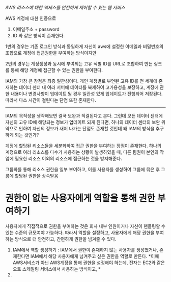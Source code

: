 *AWS 리소스에 대한 액세스를 안전하게 제어할 수 있는 웹 서비스*

AWS 계정에 대한 인증으로 
1. 이메일주소 + password
2. ID
와 같은 방식이 존재한다.

1번의 경우는 기존 로그인 방식과 동일하게 자신이 aws에 설정한 이메일과 비밀번호의 조합으로 계정에 접근권한을 부여하는 방식이지만

2번의 경우는 계정생성과 동시에 부여되는 고유 식별 ID를 URL로 조합하여 만든 링크를 통해 해당 계정에 접근할 수 있는 권한을 부여한다.

IAM의 가장 큰 장점은 최종 일관성이다. 개인 계정별로 부연된 고유 ID를 전 세계에 존재하는 데이터 센터 내 여러 서버에 데이터를 복제하여 고가용성을 보장하고, 계정에 관한 내용이나 변경사항이 업데이트 될 경우 일관성 있게 업데이트가 진행되어 저장된다. 따라서 다소 시간이 걸린다는 단점 또한 존재한다.

---

IAM의 목적성을 생각해보면 결국 보완과 직결된다고 본다. 그런데 모든 데이터 센터에 자신의 고유 ID에 해당되는 정보가 업데이트 되게 된다면, 하나의 데이터 센터의 보완 위약으로 인하여 자신의 정보가 새어 나가는 단점도 존재할 것인데 왜 IAM의 방식을 추구하게 되는 것인가? 

계정에 할당된 리소스들을 세분화하여 접근 권한을 부여하는 장점이 존재한다. 하나의 계정으로 여러 리소스를 다수가 사용하는 상황이 발생하였을 때, 다른 팀원이 본인의 작업에 필요한 리소스 이외의 리소스에 접근하는 것을 방지해준다. 

그룹화를 통해 리소스 권한을 일부 부여하고, 이를 사용자를 생성하여 그룹에 묶은 후 그룹에 할당된 권한을 상속받음


# 권한이 없는 사용자에게 역할을 통해 권한 부여하기

사용자에게 직접적으로 권한을 부여하는 것은 회사 내부 인원이거나 자신이 핸들링할 수 있는 수준의 규모여야 가능하다. 따라서 역할을 설정하고, 사용자에게 해당 권한을 부여하는 방식으로 더 안전하고, 간편하게 권한을 넘겨줄 수 있다.

1. IAM에서 역할 생성하기 : IAM에서 권한이 존재하지 않는 사용자를 생성했거나, 존재한다면 IAM에서 해당 사용자에게 넘겨주고 싶은 권한을 역할로 만든다. 
*이때 AWS서비스가 아닌 AWS계정을 통해 권한을 설정해야 하는데, 전자는 EC2와 같은 오토 스케일링 서비스에서 사용하는 방식이고, *
2. 